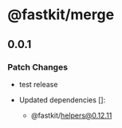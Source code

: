 # @fastkit/merge

## 0.0.1

### Patch Changes

- test release

- Updated dependencies []:
  - @fastkit/helpers@0.12.11
